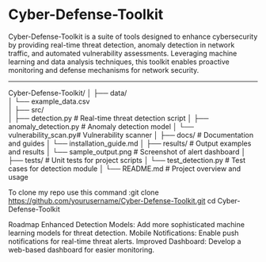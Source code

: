 # Cyber-Defense-Toolkit
Cyber-Defense-Toolkit is a suite of tools designed to enhance cybersecurity by providing real-time threat detection, anomaly detection in network traffic, and automated vulnerability assessments. Leveraging machine learning and data analysis techniques, this toolkit enables proactive monitoring and defense mechanisms for network security.
**************************************************************************************************
Cyber-Defense-Toolkit/
│
├── data/                  
│   └── example_data.csv    
│
├── src/                    
│   ├── detection.py         # Real-time threat detection script
│   ├── anomaly_detection.py # Anomaly detection model
│   └── vulnerability_scan.py# Vulnerability scanner
│
├── docs/                   # Documentation and guides
│   └── installation_guide.md
│
├── results/                # Output examples and results
│   └── sample_output.png   # Screenshot of alert dashboard
│
├── tests/                  # Unit tests for project scripts
│   └── test_detection.py   # Test cases for detection module
│
└── README.md               # Project overview and usage

To clone my repo use this command :git clone https://github.com/yourusername/Cyber-Defense-Toolkit.git
cd Cyber-Defense-Toolkit

Roadmap
Enhanced Detection Models: Add more sophisticated machine learning models for threat detection.
Mobile Notifications: Enable push notifications for real-time threat alerts.
Improved Dashboard: Develop a web-based dashboard for easier monitoring.

